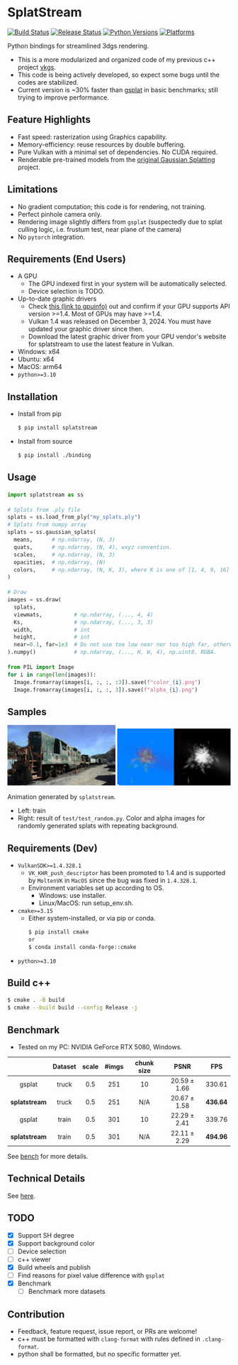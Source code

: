 # SplatStream

[![Build Status](https://github.com/jaesung-cs/splatstream/workflows/Build%20Python%20Package/badge.svg)](https://github.com/jaesung-cs/splatstream/actions/workflows/build.yml)
[![Release Status](https://github.com/jaesung-cs/splatstream/workflows/Release%20Python%20Package/badge.svg)](https://github.com/jaesung-cs/splatstream/actions/workflows/release.yml)
[![Python Versions](https://img.shields.io/badge/python-3.10%20%7C%203.11%20%7C%203.12%20%7C%203.13%20%7C%203.14-blue.svg)](https://www.python.org/downloads/)
[![Platforms](https://img.shields.io/badge/platform-linux%20%7C%20windows%20%7C%20macos-lightgrey.svg)](https://github.com/jaesung-cs/splatstream/actions)

Python bindings for streamlined 3dgs rendering.
- This is a more modularized and organized code of my previous c++ project [vkgs](https://github.com/jaesung-cs/vkgs).
- This code is being actively developed, so expect some bugs until the codes are stabilized.
- Current version is ~30% faster than [gsplat](https://github.com/nerfstudio-project/gsplat) in basic benchmarks; still trying to improve performance.

## Feature Highlights
- Fast speed: rasterization using Graphics capability.
- Memory-efficiency: reuse resources by double buffering.
- Pure Vulkan with a minimal set of dependencies. No CUDA required.
- Renderable pre-trained models from the [original Gaussian Splatting](https://github.com/graphdeco-inria/gaussian-splatting) project.

## Limitations
- No gradient computation; this code is for rendering, not training.
- Perfect pinhole camera only.
- Rendering image slightly differs from `gsplat` (suspectedly due to splat culling logic, i.e. frustum test, near plane of the camera)
- No `pytorch` integration.

## Requirements (End Users)
- A GPU
  - The GPU indexed first in your system will be automatically selected.
  - Device selection is TODO.
- Up-to-date graphic drivers
  - Check [this (link to gpuinfo)](https://vulkan.gpuinfo.org/listdevices.php) out and confirm if your GPU supports API version >=1.4. Most of GPUs may have >=1.4.
  - Vulkan 1.4 was released on December 3, 2024. You must have updated your graphic driver since then.
  - Download the latest graphic driver from your GPU vendor's website for splatstream to use the latest feature in Vulkan.
- Windows: x64
- Ubuntu: x64
- MacOS: arm64
- `python>=3.10`

## Installation
- Install from pip
  ```bash
  $ pip install splatstream
  ```
- Install from source
  ```bash
  $ pip install ./binding
  ```

## Usage
```python
import splatstream as ss

# Splats from .ply file
splats = ss.load_from_ply("my_splats.ply")
# Splats from numpy array
splats = ss.gaussian_splats(
  means,      # np.ndarray, (N, 3)
  quats,      # np.ndarray, (N, 4), wxyz convention.
  scales,     # np.ndarray, (N, 3)
  opacities,  # np.ndarray, (N)
  colors,     # np.ndarray, (N, K, 3), where K is one of [1, 4, 9, 16]
)

# Draw
images = ss.draw(
  splats,
  viewmats,          # np.ndarray, (..., 4, 4)
  Ks,                # np.ndarray, (..., 3, 3)
  width,             # int
  height,            # int
  near=0.1, far=1e3  # Do not use too low near nor too high far, otherwise z-fighting
).numpy()            # np.ndarray, (..., H, W, 4), np.uint8, RGBA.

from PIL import Image
for i in range(len(images)):
  Image.fromarray(images[i, :, :, :3]).save(f"color_{i}.png")
  Image.fromarray(images[i, :, :, 3]).save(f"alpha_{i}.png")
```

## Samples

![train](/media/train.gif) ![random](/media/random.gif)

Animation generated by `splatstream`.
- Left: train
- Right: result of `test/test_random.py`. Color and alpha images for randomly generated splats with repeating background.

## Requirements (Dev)
- `VulkanSDK>=1.4.328.1`
  - `VK_KHR_push_descriptor` has been promoted to 1.4 and is supported by `MoltenVK` in `MacOS` since the bug was fixed in `1.4.328.1`.
  - Environment variables set up according to OS.
    - Windows: use installer.
    - Linux/MacOS: run setup_env.sh.
- `cmake>=3.15`
  - Either system-installed, or via pip or conda.
    ```bash
    $ pip install cmake
    or
    $ conda install conda-forge::cmake
    ```
- `python>=3.10`

## Build c++
```bash
$ cmake . -B build
$ cmake --build build --config Release -j
```

## Benchmark
- Tested on my PC: NVIDIA GeForce RTX 5080, Windows.

|    | Dataset | scale | #imgs | chunk size | PSNR | FPS |
|:--:|:-------:|:-----:|:-----:|:----------:|:----:|:---:|
|   gsplat        | truck | 0.5 | 251 |  10 | 20.59 ± 1.66 |   330.61   |
| **splatstream** | truck | 0.5 | 251 | N/A | 20.67 ± 1.58 | **436.64** |
|   gsplat        | train | 0.5 | 301 |  10 | 22.29 ± 2.41 |   339.76   |
| **splatstream** | train | 0.5 | 301 | N/A | 22.11 ± 2.29 | **494.96** |

See [bench](/bench/README.md) for more details.

## Technical Details

See [here](/DETAILS.md).

## TODO
- [x] Support SH degree
- [x] Support background color
- [ ] Device selection
- [ ] c++ viewer
- [x] Build wheels and publish
- [ ] Find reasons for pixel value difference with `gsplat`
- [x] Benchmark
  - [ ] Benchmark more datasets

## Contribution

- Feedback, feature request, issue report, or PRs are welcome!
- c++ must be formatted with `clang-format` with rules defined in `.clang-format`.
- python shall be formatted, but no specific formatter yet.
